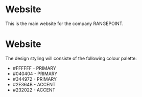 ﻿# Website
 
 This is the main website for the company RANGEPOINT.
 
# Website

The design styling will consiste of the following colour palette: 

* #FFFFFF - PRIMARY
* #040404 - PRIMARY
* #344972 - PRIMARY
* #2E364B - ACCENT
* #232022 - ACCENT
